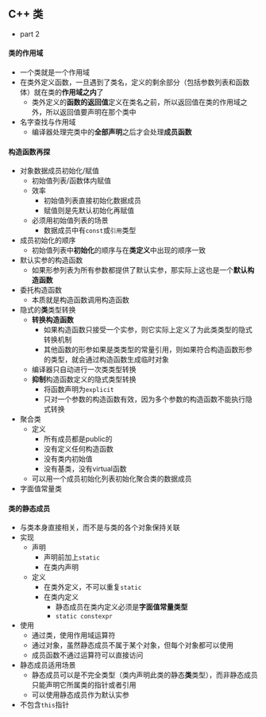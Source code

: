 ## C++ 类
* part 2

#### 类的作用域
* 一个类就是一个作用域
* 在类外定义函数，一旦遇到了类名，定义的剩余部分（包括参数列表和函数体）就在类的**作用域之内**了
    * 类外定义的**函数的返回值**定义在类名之前，所以返回值在类的作用域之外，所以返回值要声明在那个类中
* 名字查找与作用域
    * 编译器处理完类中的**全部声明**之后才会处理**成员函数**

#### 构造函数再探
* 对象数据成员初始化/赋值
    * 初始值列表/函数体内赋值
    * 效率
        * 初始值列表直接初始化数据成员
        * 赋值则是先默认初始化再赋值
    * 必须用初始值列表的场景
        * 数据成员中有`const`或`引用`类型
* 成员初始化的顺序
    * 初始值列表中**初始化**的顺序与在**类定义**中出现的顺序一致
* 默认实参的构造函数
    * 如果形参列表为所有参数都提供了默认实参，那实际上这也是一个**默认构造函数**
* 委托构造函数
    * 本质就是构造函数调用构造函数
* 隐式的**类**类型转换
    * **转换构造函数**
        * 如果构造函数只接受一个实参，则它实际上定义了为此类类型的隐式转换机制
        * 其他函数的形参如果是类类型的常量引用，则如果符合构造函数形参的类型，就会通过构造函数生成临时对象
    * 编译器只自动进行一次类类型转换
    * **抑制**构造函数定义的隐式类型转换
        * 将函数声明为`explicit`
        * 只对一个参数的构造函数有效，因为多个参数的构造函数不能执行隐式转换
* 聚合类
    * 定义
        * 所有成员都是public的
        * 没有定义任何构造函数
        * 没有类内初始值
        * 没有基类，没有virtual函数
    * 可以用一个成员初始化列表初始化聚合类的数据成员
* 字面值常量类

#### 类的静态成员
* 与类本身直接相关，而不是与类的各个对象保持关联
* 实现
    * 声明
        * 声明前加上`static`
        * 在类内声明
    * 定义
        * 在类外定义，不可以重复`static`
        * 在类内定义
            * 静态成员在类内定义必须是**字面值常量类型**
            * `static constexpr`
* 使用
    * 通过类，使用作用域运算符
    * 通过对象，虽然静态成员不属于某个对象，但每个对象都可以使用
    * 成员函数不通过运算符可以直接访问
* 静态成员适用场景
    * 静态成员可以是不完全类型（类内声明此类的静态**类**类型），而非静态成员只能声明它所属类的指针或者引用
    * 可以使用静态成员作为默认实参
* 不包含`this`指针
